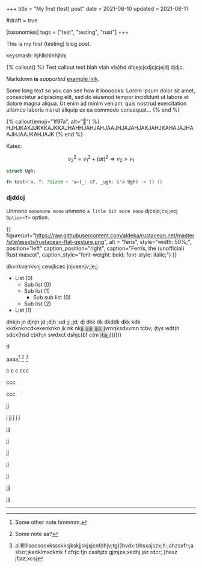 +++
title = "My first (test) post"
date = 2021-08-10
updated = 2021-08-11

#draft = true

[taxonomies] 
tags = ["test", "testing", "rust"]
+++

This is my first (testing) blog post. 
<!-- more -->
keysmash: hjhllkhlhhjhhj


{% callout() %}
Test callout text blah vlah  vla}hd dhjejcjcdjcjcjejdj djdjc.

Markdown **is** _supported_ [example link](https://example.com). 

Some long text so you can see how it loooooks: Lorem ipsum dolor sit amet, consectetur adipiscing elit, sed do eiusmod tempor incididunt ut labore et dolore magna aliqua. Ut enim ad minim veniam, quis nostrud exercitation ullamco laboris nisi ut aliquip ex ea commodo consequat...
{% end %}

{% callout(emoji="1f97a", alt="🥺") %}
HJHJKAKJJKKKAJKKAJHAHHJAHJAHJAAJHJAJAHJAKJAHJKAHAJAJHAAJHJAAJKAHJAJK
{% end %}

Katex:

$$ v_2^2 = v_1^2 + (at)^2 \Rightarrow v_2 > v_1  $$

```rust
struct Ugh;

fn test<'a, T: ?Sized + 'a>(_: &T, _ugh: &'a Ugh) -> () {}
```

### djddcj

Unmono `monomono mono` unmono `a litle bit more mono` djceje;cvj;ecj `Option<T>` option.

{{ figure(url="https://raw.githubusercontent.com/aldeka/rustacean.net/master/site/assets/rustacean-flat-gesture.png",
          alt = "feris",
          style="width: 50%;",
          position="left"
          caption_position="right",
          caption="Ferris, the (unofficial) Rust mascot",
          caption_style="font-weight: bold; font-style: italic;") }}

dkvnkvenkknj
cewjkcec
jnjveenjv;je;j

- List (0)
  - Sub list (0)
  - Sub list (1)
    - Sub sub list (0)
  - Sub list (2)
- List (1)

dnkjn
jn
djnjn
jd
;djh
;ud
;j
;jd;
dj
dkk
dk
dkddk
dkk
kdk
kkdknkncdkekenknkn
jk
nk
nkjjjjjjjjjjjjjjjjjjjvrnrjksdxvmn tcbv; (tys wdt(h sdcx(hsd cb(h;n swdxct dshjc(bf c(m`jtjjjjj))))))

d

aaaa[^2] [^1] [^also]


c
c
c
ccc




ccc



ccc
`
`
`



jj


j
jj
j
j
j



jjj



jj


jj


jj



jj






jjj



jjj

---

[^1]: Some note aa?

[^2]: Some other note hmmmm.

[^also]: allllllllsoosooxkssskksjkskjjskjxjcnfdhjv;tg}}hvdx:t}hsxajszx;h:;ahzsxfr:;ashzr;jkedklmxdkmk f cfrjc fjn cashjzx gjmjza;xedhj jaz rdcr; }hasz jfjaz;xcsj